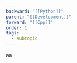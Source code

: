 ```yaml
---
backward: "[[Python]]"
parent: "[[Development]]"
forward: "[[Cpp]]"
order: 1
tags:
  - subtopic
---
```

aa
